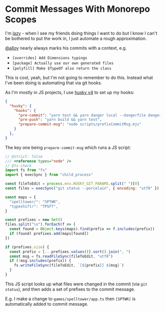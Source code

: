 # Commit Messages With Monorepo Scopes

I'm [lazy](https://artsy.github.io/blog/2016/03/02/Lazily-Automation/) - when I see my friends doing things I want to do but I know I can't be bothered to put the work in, I just automate a rough approximation. 

[@alloy](https://github.com/alloy/flow2dts/commits?author=alloy) nearly always marks his commits with a context, e.g.

- `[overrides] Add Dimensions typings`
- `[package] Actually use our own generated files`
- `[polyfill] Make $TypeOf also return the class`

This is cool, yeah, but I'm not going to remember to do this. Instead what I've been doing is automating that via git hooks.

As I'm mostly in JS projects, I use [husky v4](https://www.npmjs.com/package/husky/v/4.3.8) to set up my hooks:

```json
{
  "husky": {
    "hooks": {
      "pre-commit": "yarn test && yarn danger local --dangerfile dangerfile.local.ts --staging",
      "pre-push": "yarn build && yarn test",
      "prepare-commit-msg": "node scripts/prefixCommitMsg.mjs"
    }
  },
}
```

The key one being `prepare-commit-msg` which runs a JS script:

```js twoslash
// @strict: false
/// <reference types="node" /> 
// @ts-check
import fs from "fs"
import { execSync } from "child_process"

const fileToEdit = process.env.HUSKY_GIT_PARAMS.split(" ")[0]
const files = execSync("git status --porcelain", { encoding: "utf8" })

const maps = {
  "spelltower/": "SPTWR",
  "typeshift/": "TPSFT",
}

const prefixes = new Set()
files.split("\n").forEach(f => {
  const found = Object.keys(maps).find(prefix => f.includes(prefix))
  if (found) prefixes.add(maps[found])
})

if (prefixes.size) {
  const prefix = [...prefixes.values()].sort().join(", ")
  const msg = fs.readFileSync(fileToEdit, "utf8")
  if (!msg.includes(prefix)) {
    fs.writeFileSync(fileToEdit, `[${prefix}] ${msg}`)
  }
}
```

This JS script looks up what files were changed in the commit (via `git status`), and then adds a set of prefixes to the commit message.

E.g. I make a change to `games/spelltower/app.ts` then `[SPTWR]` is automatically added to commit message. 
